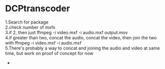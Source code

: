 # DCPtranscoder

1.Search for package<br>
2.check number of mxfs<br>
3.if 2, then just ffmpeg -i video.mxf -i audio.mxf output.mov <br>
4.if greater than two, concat the audio, concat the video, then join the two with ffmpeg -i video.mxf -i audio.mxf <br>
5.There's probably a way to concat and joining the audio and video at same time, but work on proof of concept for now <br>

-
